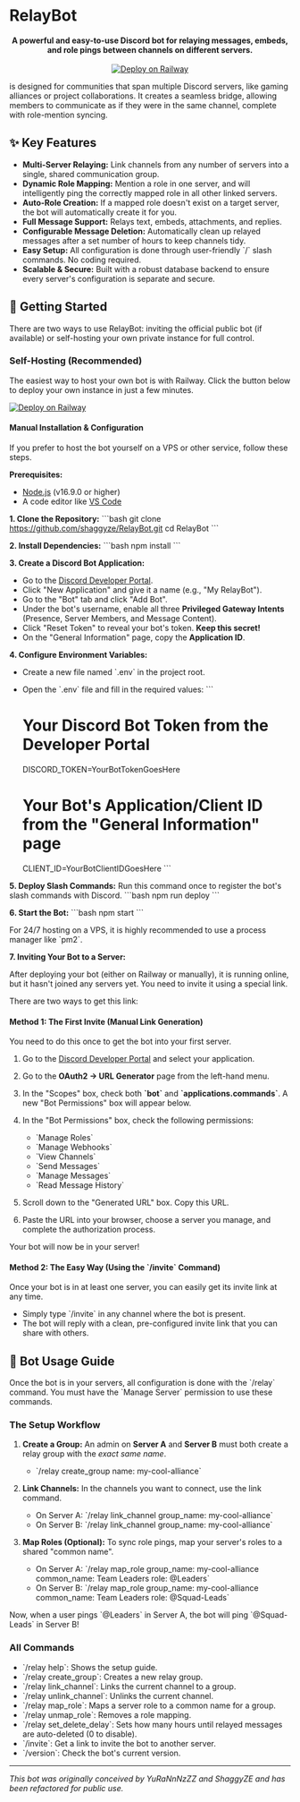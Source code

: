# RelayBot

<p align="center">
  <strong>A powerful and easy-to-use Discord bot for relaying messages, embeds, and role pings between channels on different servers.</strong>
  <br />
  <br />
  <a href="https://railway.app/new/template?template=https%3A%2F%2Fgithub.com%2Fshaggyze%2FRelayBot&envs=DISCORD_TOKEN,CLIENT_ID&DISCORD_TOKENDesc=Your+Discord+bot+token.&CLIENT_IDDesc=Your+bot's+application+ID."><img src="https://railway.app/button.svg" alt="Deploy on Railway"/></a>
</p>

is designed for communities that span multiple Discord servers, like gaming alliances or project collaborations. It creates a seamless bridge, allowing members to communicate as if they were in the same channel, complete with role-mention syncing.

## ✨ Key Features

- **Multi-Server Relaying:** Link channels from any number of servers into a single, shared communication group.
- **Dynamic Role Mapping:** Mention a role in one server, and will intelligently ping the correctly mapped role in all other linked servers.
- **Auto-Role Creation:** If a mapped role doesn't exist on a target server, the bot will automatically create it for you.
- **Full Message Support:** Relays text, embeds, attachments, and replies.
- **Configurable Message Deletion:** Automatically clean up relayed messages after a set number of hours to keep channels tidy.
- **Easy Setup:** All configuration is done through user-friendly \`/\` slash commands. No coding required.
- **Scalable & Secure:** Built with a robust database backend to ensure every server's configuration is separate and secure.

## 🚀 Getting Started

There are two ways to use RelayBot: inviting the official public bot (if available) or self-hosting your own private instance for full control.

### Self-Hosting (Recommended)

The easiest way to host your own bot is with Railway. Click the button below to deploy your own instance in just a few minutes.

[![Deploy on Railway](https://railway.app/button.svg)](https://railway.app/new/template?template=https%3A%2F%2Fgithub.com%2Fshaggyze%2FRelayBot&envs=DISCORD_TOKEN,CLIENT_ID&DISCORD_TOKENDesc=Your+Discord+bot+token.&CLIENT_IDDesc=Your+bots+application+ID.)

#### Manual Installation & Configuration

If you prefer to host the bot yourself on a VPS or other service, follow these steps.

**Prerequisites:**
- [Node.js](https://nodejs.org/en/) (v16.9.0 or higher)
- A code editor like [VS Code](https://code.visualstudio.com/)

**1. Clone the Repository:**
\`\`\`bash
git clone https://github.com/shaggyze/RelayBot.git
cd RelayBot
\`\`\`

**2. Install Dependencies:**
\`\`\`bash
npm install
\`\`\`

**3. Create a Discord Bot Application:**
- Go to the [Discord Developer Portal](https://discord.com/developers/applications).
- Click "New Application" and give it a name (e.g., "My RelayBot").
- Go to the "Bot" tab and click "Add Bot".
- Under the bot's username, enable all three **Privileged Gateway Intents** (Presence, Server Members, and Message Content).
- Click "Reset Token" to reveal your bot's token. **Keep this secret!**
- On the "General Information" page, copy the **Application ID**.

**4. Configure Environment Variables:**
- Create a new file named \`.env\` in the project root.
- Open the \`.env\` file and fill in the required values:
  \`\`\`
  # Your Discord Bot Token from the Developer Portal
  DISCORD_TOKEN=YourBotTokenGoesHere

  # Your Bot's Application/Client ID from the "General Information" page
  CLIENT_ID=YourBotClientIDGoesHere
  \`\`\`

**5. Deploy Slash Commands:**
Run this command once to register the bot's slash commands with Discord.
\`\`\`bash
npm run deploy
\`\`\`

**6. Start the Bot:**
\`\`\`bash
npm start
\`\`\`

For 24/7 hosting on a VPS, it is highly recommended to use a process manager like \`pm2\`.

**7. Inviting Your Bot to a Server:**

After deploying your bot (either on Railway or manually), it is running online, but it hasn't joined any servers yet. You need to invite it using a special link.

There are two ways to get this link:

#### Method 1: The First Invite (Manual Link Generation)

You need to do this once to get the bot into your first server.

1.  Go to the [Discord Developer Portal](https://discord.com/developers/applications) and select your application.
2.  Go to the **OAuth2 -> URL Generator** page from the left-hand menu.
3.  In the "Scopes" box, check both **\`bot\`** and **\`applications.commands\`**. A new "Bot Permissions" box will appear below.
    
4.  In the "Bot Permissions" box, check the following permissions:
    - \`Manage Roles\`
    - \`Manage Webhooks\`
    - \`View Channels\`
    - \`Send Messages\`
    - \`Manage Messages\`
    - \`Read Message History\`
    
5.  Scroll down to the "Generated URL" box. Copy this URL.
6.  Paste the URL into your browser, choose a server you manage, and complete the authorization process.

Your bot will now be in your server!

#### Method 2: The Easy Way (Using the \`/invite\` Command)

Once your bot is in at least one server, you can easily get its invite link at any time.

-   Simply type \`/invite\` in any channel where the bot is present.
-   The bot will reply with a clean, pre-configured invite link that you can share with others.


## 🤖 Bot Usage Guide

Once the bot is in your servers, all configuration is done with the \`/relay\` command. You must have the \`Manage Server\` permission to use these commands.

### The Setup Workflow

1.  **Create a Group:** An admin on **Server A** and **Server B** must both create a relay group with the *exact same name*.
    - \`/relay create_group name: my-cool-alliance\`

2.  **Link Channels:** In the channels you want to connect, use the link command.
    - On Server A: \`/relay link_channel group_name: my-cool-alliance\`
    - On Server B: \`/relay link_channel group_name: my-cool-alliance\`

3.  **Map Roles (Optional):** To sync role pings, map your server's roles to a shared "common name".
    - On Server A: \`/relay map_role group_name: my-cool-alliance common_name: Team Leaders role: @Leaders\`
    - On Server B: \`/relay map_role group_name: my-cool-alliance common_name: Team Leaders role: @Squad-Leads\`

Now, when a user pings \`@Leaders\` in Server A, the bot will ping \`@Squad-Leads\` in Server B!

### All Commands

- \`/relay help\`: Shows the setup guide.
- \`/relay create_group\`: Creates a new relay group.
- \`/relay link_channel\`: Links the current channel to a group.
- \`/relay unlink_channel\`: Unlinks the current channel.
- \`/relay map_role\`: Maps a server role to a common name for a group.
- \`/relay unmap_role\`: Removes a role mapping.
- \`/relay set_delete_delay\`: Sets how many hours until relayed messages are auto-deleted (0 to disable).
- \`/invite\`: Get a link to invite the bot to another server.
- \`/version\`: Check the bot's current version.

---
*This bot was originally conceived by YuRaNnNzZZ and ShaggyZE and has been refactored for public use.*